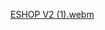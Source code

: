 [ESHOP V2 (1).webm](https://user-images.githubusercontent.com/95828884/216384751-4da548cc-af27-4058-9963-20f446d7f0ac.webm)
